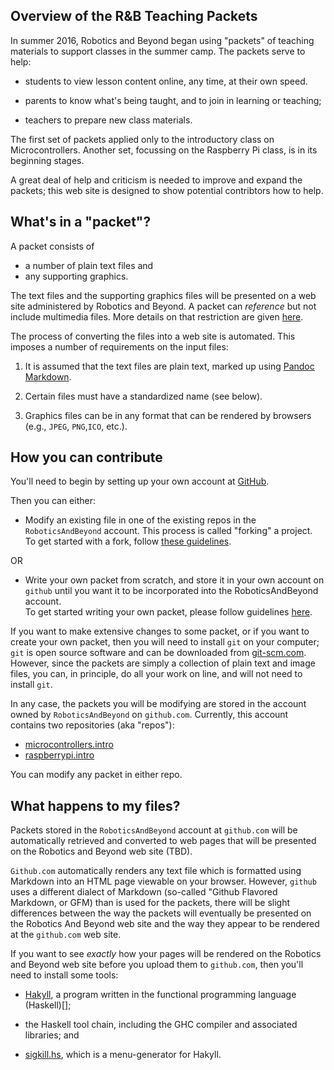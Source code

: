 ## Overview of the R&B Teaching Packets ##

In summer 2016, Robotics and Beyond began using "packets" of teaching materials to
support classes in the summer camp.  The packets serve to help:

* students to view lesson content online, any time, at their own speed.

* parents to know what's being taught, and to join in learning or teaching;

* teachers to prepare new class materials.

The first set of packets applied only to the introductory class on Microcontrollers.
Another set, focussing on the Raspberry Pi class, is in its beginning stages.

A great deal of help and criticism is needed to improve and expand the packets;
this web site is designed to show potential contribtors how to help. 

## What's in a "packet"? ##

A packet consists of 

* a number of plain text files and
* any supporting graphics.

The text files and the supporting graphics files will be presented on a web site
administered by Robotics and Beyond.  A packet can *reference* but not include
multimedia files.  More details on that restriction are given [here]().

The process of converting the files into a web site is automated.  This imposes
a number of requirements on the input files:

1.  It is assumed that the text files are plain text, marked up using 
[Pandoc Markdown](http://pandoc.org/MANUAL.html#pandocs-markdown).

2.  Certain files must have a standardized name (see below).

3.  Graphics files can be in any format that can be rendered by browsers (e.g., `JPEG`,
`PNG`,`ICO`, etc.). 

## How you can contribute ##

You'll need to begin by setting up your own account at 
[GitHub](https://github.com).  

Then you can either:

* Modify an existing file in one of the existing repos in the 
`RoboticsAndBeyond` account.  This process is called "forking" a project.  
To get started with a fork, follow [these guidelines](forking.html).

OR

* Write your own packet from scratch, and store it in your own account on 
`github` until you want it to be incorporated into the RoboticsAndBeyond account.  
To get started writing your own packet, please follow guidelines 
[here](rollyourown.html).  

If you want to make extensive changes to some packet, or if you want 
to create your own packet, then you will need to 
install `git` on your computer; `git` is open source software and 
can be downloaded from [git-scm.com](https://git-scm.com).
However, since the packets are simply a collection of plain text and image files, you
can, in principle, do all your work on line, and will not need to 
install `git`. 

In any case, the packets you will be modifying are stored in the account owned
by `RoboticsAndBeyond` on `github.com`.  Currently, this account contains
two repositories (aka "repos"):

* [microcontrollers.intro](https://github.com/RoboticsAndBeyond/microcontrollers.intro)
* [raspberrypi.intro](https://github.com/RoboticsAndBeyond/raspberrypi.intro)

You can modify any packet in either repo.

## What happens to my files? ##

Packets stored in the `RoboticsAndBeyond` account at `github.com` will be 
automatically retrieved and converted to web pages that will be presented on 
the Robotics and Beyond web site (TBD).

`Github.com` automatically renders any text file which is formatted using Markdown
into an HTML page viewable on your browser.  However, `github` uses a 
different dialect of Markdown (so-called "Github Flavored Markdown, or GFM) than
is used for the packets, there will be slight differences between the way the packets
will eventually be presented on the Robotics And Beyond web site and the way they
appear to be rendered at the `github.com` web site.

If you want to see *exactly* how your pages will be rendered on the
Robotics and Beyond web site before you upload them to `github.com`, 
then you'll need to install some tools: 

* [Hakyll](https://jaspervdj.be/hakyll/), a program written in the functional
programming language (Haskell)[];
 
* the Haskell tool chain, including the GHC compiler and associated libraries; and  

* [sigkill.hs](http://sigkill.dk/programs/sigkill.html), which is a menu-generator
for Hakyll.



